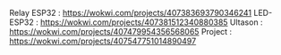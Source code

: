  Relay ESP32 : https://wokwi.com/projects/407383693790346241
LED-ESP32  :  https://wokwi.com/projects/407381512340880385
 Ultason :  https://wokwi.com/projects/407479954356568065
  Project :  https://wokwi.com/projects/407547751014890497
